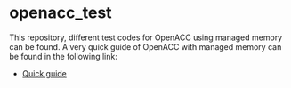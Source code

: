 # openacc_test

This repository, different test codes for OpenACC using managed memory can be found. A very quick guide of OpenACC with managed memory can be found in the following link:

- [Quick guide](openaccguide.md) 
